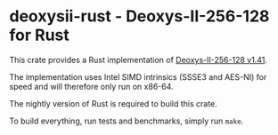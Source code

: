 # deoxysii-rust - Deoxys-II-256-128 for Rust

This crate provides a Rust implementation of [Deoxys-II-256-128 v1.41][0].

The implementation uses Intel SIMD intrinsics (SSSE3 and AES-NI) for
speed and will therefore only run on x86-64.

The nightly version of Rust is required to build this crate.

To build everything, run tests and benchmarks, simply run `make`.

[0]: https://competitions.cr.yp.to/round3/deoxysv141.pdf
